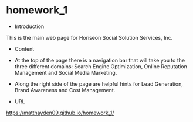 # homework_1

* Introduction

This is the main web page for Horiseon Social Solution Services, Inc.

* Content

- At the top of the page there is a navigation bar that will take you to the three different domains: Search Engine Optimization, Online Reputation Management and Social Media Marketing.

- Along the right side of the page are helpful hints for Lead Generation, Brand Awareness and Cost Management.

* URL

https://matthayden09.github.io/homework_1/
